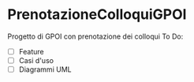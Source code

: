 # PrenotazioneColloquiGPOI
Progetto di GPOI con prenotazione dei colloqui
To Do:
- [ ] Feature
- [ ] Casi d'uso
- [ ] Diagrammi UML
